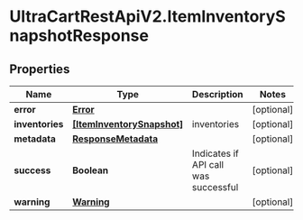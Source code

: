 # UltraCartRestApiV2.ItemInventorySnapshotResponse

## Properties

Name | Type | Description | Notes
------------ | ------------- | ------------- | -------------
**error** | [**Error**](Error.md) |  | [optional] 
**inventories** | [**[ItemInventorySnapshot]**](ItemInventorySnapshot.md) | inventories | [optional] 
**metadata** | [**ResponseMetadata**](ResponseMetadata.md) |  | [optional] 
**success** | **Boolean** | Indicates if API call was successful | [optional] 
**warning** | [**Warning**](Warning.md) |  | [optional] 


